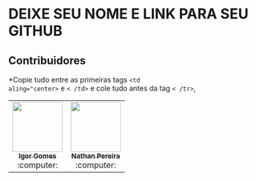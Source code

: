 # DEIXE SEU NOME E LINK PARA SEU GITHUB

## Contribuidores
*Copie tudo entre as primeiras tags <code><td aling="center></code> e <code>< /td></code> e cole tudo antes da tag <code>< /tr></code>, 
<table>
<tr>  
  <td align="center">
        <a href="https://github.com/wizardigor">
            <kbd>
                <img src="https://avatars3.githubusercontent.com/wizardigor?size=400" width="100px;" alt=""/>
            </kbd>
            <br />
            <sub>
                <b>Igor Gomes</b>
            </sub>
        </a>
        <br />
        :computer:
    </td>
    <td align="center">
        <a href="https://github.com/nathanussk">
            <kbd>
                <img src="https://avatars.githubusercontent.com/u/53570115?v=4" width="100px;" alt=""/>
            </kbd>
            <br />
            <sub>
                <b>Nathan Pereira</b>
            </sub>
        </a>
        <br />
        :computer:
    </td>

  </tr>
</table>

